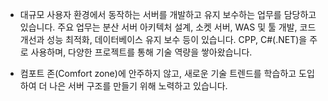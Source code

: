 * 대규모 사용자 환경에서 동작하는 서버를 개발하고 유지 보수하는 업무를 담당하고 있습니다.
주요 업무는 분산 서버 아키텍처 설계, 소켓 서버, WAS 및 툴 개발, 코드 개선과 성능 최적화, 데이터베이스 유지 보수 등이 있습니다.
CPP, C#(.NET)을 주로 사용하며, 다양한 프로젝트를 통해 기술 역량을 쌓아왔습니다.

* 컴포트 존(Comfort zone)에 안주하지 않고, 새로운 기술 트렌드를 학습하고 도입하여 더 나은 서버 구조를 만들기 위해 노력하고 있습니다.
<!--
**smadoros/smadoros** is a ✨ _special_ ✨ repository because its `README.md` (this file) appears on your GitHub profile.

Here are some ideas to get you started:

- 🔭 I’m currently working on ...
- 🌱 I’m currently learning ...
- 👯 I’m looking to collaborate on ...
- 🤔 I’m looking for help with ...
- 💬 Ask me about ...
- 📫 How to reach me: ...
- 😄 Pronouns: ...
- ⚡ Fun fact: ...
-->

